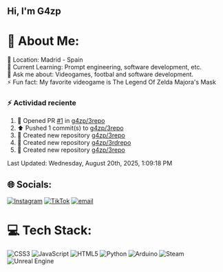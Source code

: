 ## Hi, I'm G4zp

# 💫 About Me:
📍 Location: Madrid - Spain<br>🌱 Current Learning: Prompt engineering, software development, etc.<br>💬 Ask me about: Videogames, footbal and software development.<br>⚡️ Fun fact: My favorite videogame is The Legend Of Zelda Majora's Mask

### :zap: Actividad reciente
<!--RECENT_ACTIVITY:start-->
1. 💪 Opened PR [#1](https://github.com/g4zp/3repo/pull/1) in [g4zp/3repo](https://github.com/g4zp/3repo)<br>
2. ⬆️ Pushed 1 commit(s) to [g4zp/3repo](https://github.com/g4zp/3repo)<br>
3. 📔 Created new repository [g4zp/3repo](https://github.com/g4zp/3repo)<br>
4. 📔 Created new repository [g4zp/3rdrepo](https://github.com/g4zp/3rdrepo)<br>
5. 📔 Created new repository [g4zp/3repo](https://github.com/g4zp/3repo)<br>
<!--RECENT_ACTIVITY:end-->
<!--RECENT_ACTIVITY:last_update-->
Last Updated: Wednesday, August 20th, 2025, 1:09:18 PM
<!--RECENT_ACTIVITY:last_update_end-->

## 🌐 Socials:
[![Instagram](https://img.shields.io/badge/Instagram-%23E4405F.svg?logo=Instagram&logoColor=white)](https://instagram.com/gustavo_azpurua) [![TikTok](https://img.shields.io/badge/TikTok-%23000000.svg?logo=TikTok&logoColor=white)](https://tiktok.com/@gustavo.az) [![email](https://img.shields.io/badge/Email-D14836?logo=gmail&logoColor=white)](mailto:geazpuruac@gmail.com) 

# 💻 Tech Stack:
![CSS3](https://img.shields.io/badge/css3-%231572B6.svg?style=for-the-badge&logo=css3&logoColor=white) ![JavaScript](https://img.shields.io/badge/javascript-%23323330.svg?style=for-the-badge&logo=javascript&logoColor=%23F7DF1E) ![HTML5](https://img.shields.io/badge/html5-%23E34F26.svg?style=for-the-badge&logo=html5&logoColor=white) ![Python](https://img.shields.io/badge/python-3670A0?style=for-the-badge&logo=python&logoColor=ffdd54) ![Arduino](https://img.shields.io/badge/-Arduino-00979D?style=for-the-badge&logo=Arduino&logoColor=white) ![Steam](https://img.shields.io/badge/steam-%23000000.svg?style=for-the-badge&logo=steam&logoColor=white) ![Unreal Engine](https://img.shields.io/badge/unrealengine-%23313131.svg?style=for-the-badge&logo=unrealengine&logoColor=white)
